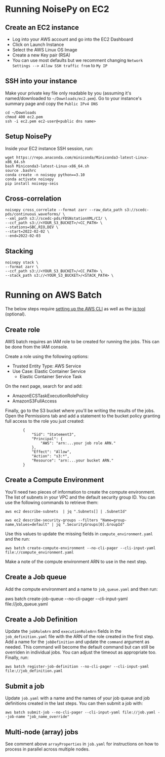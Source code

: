 # Running NoisePy on EC2

## Create an EC2 instance

- Log into your AWS account and go into the EC2 Dashboard
- Click on Launch Instance
- Select the AWS Linux OS Image
- Create a new Key pair (RSA)
- You can use most defaults but we recomment changing `Network Settings --> Allow SSH traffic from` to `My IP`

## SSH into your instance

Make your private key file only readable by you (assuming it's named/downloaded to `~/Downloads/ec2.pem`). Go to your instance's summary page and copy the `Public IPv4 DNS`

```
cd ~/Downloads
chmod 400 ec2.pem
ssh -i ec2.pem ec2-user@<public dns name>
```


## Setup NoisePy

Inside your EC2 instance SSH session, run:

```
wget https://repo.anaconda.com/miniconda/Miniconda3-latest-Linux-x86_64.sh
bash Miniconda3-latest-Linux-x86_64.sh
source .bashrc
conda create -n noisepy python==3.10
conda activate noisepy
pip install noisepy-seis
```

## Cross-correlation

```
noisepy cross_correlate --format zarr --raw_data_path s3://scedc-pds/continuous_waveforms/ \
--xml_path s3://scedc-pds/FDSNstationXML/CI/ \
--ccf_path s3://<YOUR_S3_BUCKET>/<CC_PATH> \
--stations=SBC,RIO,DEV \
--start=2022-02-02 \
--end=2022-02-03
```

## Stacking

```
noisepy stack \
--format zarr \
--ccf_path s3://<YOUR_S3_BUCKET>/<CC_PATH> \
--stack_path s3://<YOUR_S3_BUCKET>/<STACK_PATH> \
```

# Running on AWS Batch

The below steps require [setting up the AWS CLI](https://docs.aws.amazon.com/cli/latest/userguide/getting-started-quickstart.html) as well as the [jq tool](https://jqlang.github.io/jq/download/) (optional).


## Create role

AWS batch requires an IAM role to be created for running the jobs. This can be done from the IAM console.

Create a role using the following options:

- Trusted Entity Type: AWS Service
- Use Case: Elastic Container Service
    - Elastic Container Service Task

On the next page, search for and add:
- AmazonECSTaskExecutionRolePolicy
- AmazonS3FullAccess

Finally, go to the S3 bucket where you'll be writing the results of the jobs.
Open the Permissions tab and add a statement to the bucket policy granting full access to the role you
just created:

```
		{
			"Sid": "Statement3",
			"Principal": {
			    "AWS": "arn:...your job role ARN."
			},
			"Effect": "Allow",
			"Action": "s3:*",
			"Resource": "arn:...your bucket ARN."
		}
```


## Create a Compute Environment

You'll need two pieces of information to create the compute environment. The list of subnets in your VPC and the default security group ID. You can use the following commands to retrieve them:

```
aws ec2 describe-subnets  | jq ".Subnets[] | .SubnetId"
```
```
aws ec2 describe-security-groups --filters "Name=group-name,Values=default" | jq ".SecurityGroups[0].GroupId"
```

Use this values to update the missing fields in `compute_environment.yaml` and the run:

```
aws batch create-compute-environment --no-cli-pager --cli-input-yaml file://compute_environment.yaml
```

Make a note of the compute environment ARN to use in the next step.

## Create a Job queue

Add the compute environment and a name to `job_queue.yaml` and then run:

aws batch create-job-queue --no-cli-pager --cli-input-yaml file://job_queue.yaml


## Create a Job Definition

Update the `jobRoleArn` and `executionRoleArn` fields in the `job_definition.yaml` file with the ARN of the role created in the first step. Add a name for the `jobDefinition` and update the `command` argument as needed. This command will become the default command but can still be overriden in individual jobs. You can adjust the timeout as appropriate too. Finally, run:

```
aws batch register-job-definition --no-cli-pager --cli-input-yaml file://job_definition.yaml
```

## Submit a job

Update `job.yaml` with a name and the names of your job queue and job definitions created in the last steps. You can then submit a job with:

```
aws batch submit-job --no-cli-pager --cli-input-yaml file://job.yaml --job-name "job_name_override"
```

## Multi-node (array) jobs

See comment above `arrayProperties` in `job.yaml` for instructions on how to process in parallel across multiple nodes.
